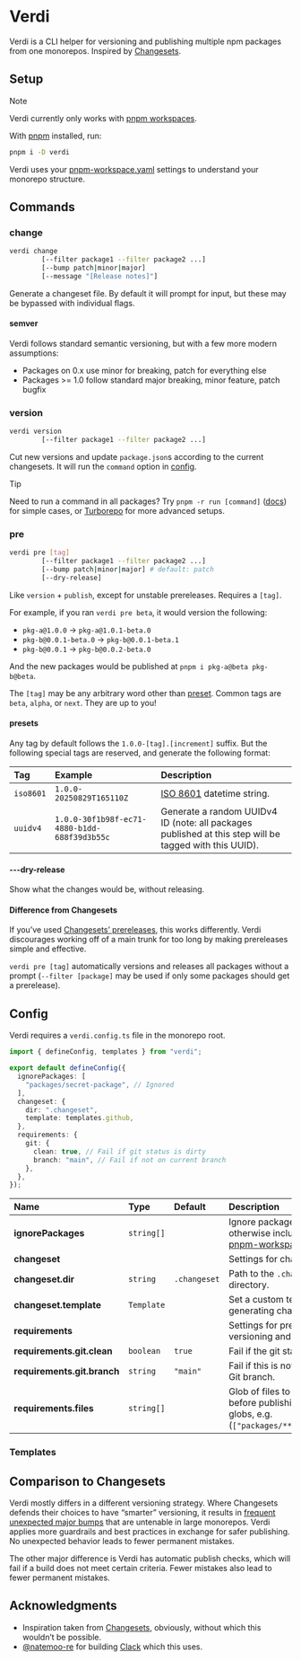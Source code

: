 # Verdi

Verdi is a CLI helper for versioning and publishing multiple npm packages from one monorepos. Inspired by [Changesets](https://github.com/changesets/changesets).

## Setup

> [!NOTE]
> Verdi currently only works with [pnpm workspaces](https://pnpm.io/workspaces).

With [pnpm](https://pnpm.io) installed, run:

```sh
pnpm i -D verdi
```

Verdi uses your [pnpm-workspace.yaml](https://pnpm.io/workspaces) settings to understand your monorepo structure.

## Commands

### change

```sh
verdi change
        [--filter package1 --filter package2 ...]
        [--bump patch|minor|major]
        [--message "[Release notes]"]
```

Generate a changeset file. By default it will prompt for input, but these may be bypassed with individual flags.

#### semver

Verdi follows standard semantic versioning, but with a few more modern assumptions:

- Packages on 0.x use minor for breaking, patch for everything else
- Packages >= 1.0 follow standard major breaking, minor feature, patch bugfix

### version

```sh
verdi version
        [--filter package1 --filter package2 ...]
```

Cut new versions and update `package.json`s according to the current changesets. It will run the `command` option in [config](#config).

> [!TIP]
> Need to run a command in all packages? Try `pnpm -r run [command]` ([docs](https://pnpm.io/cli/recursive)) for simple cases, or [Turborepo](https://turborepo.com/) for more advanced setups.

### pre

```sh
verdi pre [tag]
        [--filter package1 --filter package2 ...]
        [--bump patch|minor|major] # default: patch
        [--dry-release]
```

Like `version` + `publish`, except for unstable prereleases. Requires a `[tag]`.

For example, if you ran `verdi pre beta`, it would version the following:

- `pkg-a@1.0.0` → `pkg-a@1.0.1-beta.0`
- `pkg-b@0.0.1-beta.0` → `pkg-b@0.0.1-beta.1`
- `pkg-b@0.0.1` → `pkg-b@0.0.2-beta.0`

And the new packages would be published at `pnpm i pkg-a@beta pkg-b@beta`.

The `[tag]` may be any arbitrary word other than [preset](#preset). Common tags are `beta`, `alpha`, or `next`. They are up to you!

#### presets

Any tag by default follows the `1.0.0-[tag].[increment]` suffix. But the following special tags are reserved, and generate the following format:

| Tag       | Example                                      | Description                                                                                            |
| :-------- | :------------------------------------------- | :----------------------------------------------------------------------------------------------------- |
| `iso8601` | `1.0.0-20250829T165110Z`                     | [ISO 8601](https://en.wikipedia.org/wiki/ISO_8601) datetime string.                                    |
| `uuidv4`  | `1.0.0-30f1b98f-ec71-4880-b1dd-688f39d3b55c` | Generate a random UUIDv4 ID (note: all packages published at this step will be tagged with this UUID). |

#### ---dry-release

Show what the changes would be, without releasing.

#### Difference from Changesets

If you’ve used [Changesets’ prereleases](https://github.com/changesets/changesets/blob/main/docs/prereleases.md), this works differently. Verdi discourages working off of a main trunk for too long by making prereleases simple and effective. 

`verdi pre [tag]` automatically versions and releases all packages without a prompt (`--filter [package]` may be used if only some packages should get a prerelease).

## Config

Verdi requires a `verdi.config.ts` file in the monorepo root.

```ts
import { defineConfig, templates } from "verdi";

export default defineConfig({
  ignorePackages: [
    "packages/secret-package", // Ignored
  ],
  changeset: {
    dir: ".changeset",
    template: templates.github,
  },
  requirements: {
    git: {
      clean: true, // Fail if git status is dirty
      branch: "main", // Fail if not on current branch
    },
  },
});
```

| Name                        | Type       | Default      | Description                                                                                        |
| :-------------------------- | :--------- | :----------- | :------------------------------------------------------------------------------------------------- |
| **ignorePackages**          | `string[]` |              | Ignore packages that are otherwise included in [pnpm-workspace.yaml](https://pnpm.io/workspaces).  |
| **changeset**               |            |              | Settings for changesets                                                                            |
| **changeset.dir**           | `string`   | `.changeset` | Path to the `.changeset` directory.                                                                |
| **changeset.template**      | `Template` |              | Set a custom template for generating changelog lines.                                              |
| **requirements**            |            |              | Settings for prerequisites to versioning and publishing.                                           |
| **requirements.git.clean**  | `boolean`  | `true`       | Fail if the git status is dirty.                                                                   |
| **requirements.git.branch** | `string`   | `"main"`     | Fail if this is not the current Git branch.                                                        |
| **requirements.files**      | `string[]` |              | Glob of files to ensure exist before publishing. Accepts globs, e.g. (`["packages/**/dist/*.js]`). |

### Templates

## Comparison to Changesets

Verdi mostly differs in a different versioning strategy. Where Changesets defends their choices to have “smarter” versioning, it results in [frequent unexpected major bumps](https://github.com/changesets/changesets/issues/1011) that are untenable in large monorepos. Verdi applies more guardrails and best practices in exchange for safer publishing. No unexpected behavior leads to fewer permanent mistakes.

The other major difference is Verdi has automatic publish checks, which will fail if a build does not meet certain criteria. Fewer mistakes also lead to fewer permanent mistakes.

## Acknowledgments

- Inspiration taken from [Changesets](https://github.com/changesets/changesets), obviously, without which this wouldn’t be possible.
- [@natemoo-re](https://github.com/natemoo-re) for building [Clack](https://github.com/bombshell-dev/clack) which this uses.
